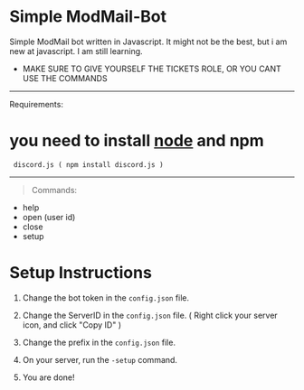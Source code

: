 # Simple ModMail-Bot

Simple ModMail bot written in Javascript.
It might not be the best, but i am new at javascript. I am still learning.

* MAKE SURE TO GIVE YOURSELF THE TICKETS ROLE, OR YOU CANT USE THE COMMANDS


--------------------

 Requirements:

# you need to install [node] and npm
```
 discord.js ( npm install discord.js )
```


--------------------

> Commands:

- help
- open (user id)
- close
- setup 

# Setup Instructions



1. Change the bot token in the ```config.json``` file.

2. Change the ServerID in the ```config.json``` file. ( Right click your server icon, and click "Copy ID" )

3. Change the prefix in the ```config.json``` file.

4. On your server, run the ```-setup``` command. 

5. You are done!


[node]: https://nodejs.org/en/
